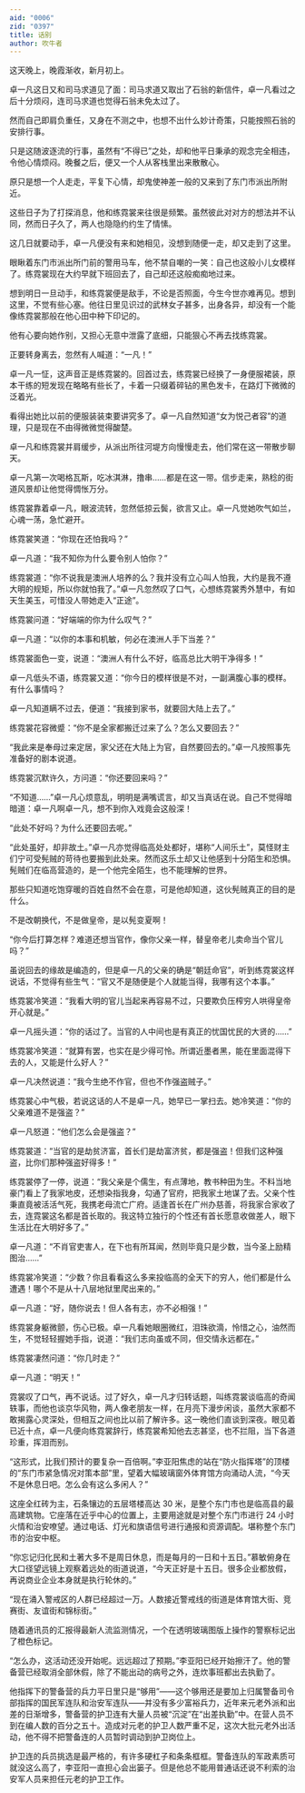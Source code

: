 ```yaml
---
aid: "0006"
zid: "0397"
title: 话别
author: 吹牛者
---
```


这天晚上，晚霞渐收，新月初上。

卓一凡这日又和司马求道见了面：司马求道又取出了石翁的新信件，卓一凡看过之后十分烦闷，连司马求道也觉得石翁未免太过了。

然而自己即肩负重任，又身在不测之中，也想不出什么妙计奇策，只能按照石翁的安排行事。

只是这随波逐流的行事，虽然有“不得已”之处，却和他平日秉承的观念完全相违，令他心情烦闷。晚餐之后，便又一个人从客栈里出来散散心。

原只是想一个人走走，平复下心情，却鬼使神差一般的又来到了东门市派出所附近。

这些日子为了打探消息，他和练霓裳来往很是频繁。虽然彼此对对方的想法并不认同，然而日子久了，两人也隐隐约约生了情愫。

这几日就要动手，卓一凡便没有来和她相见，没想到随便一走，却又走到了这里。

眼瞅着东门市派出所门前的警用马车，他不禁自嘲的一笑：自己也这般小儿女模样了。练霓裳现在大约早就下班回去了，自己却还这般痴痴地过来。

想到明日一旦动手，和练霓裳便是敌手，不论是否照面，今生今世亦难再见。想到这里，不觉有些心塞。他往日里见识过的武林女子甚多，出身各异，却没有一个能像练霓裳那般在他心田中种下印记的。

他有心要向她作别，又担心无意中泄露了底细，只能狠心不再去找练霓裳。

正要转身离去，忽然有人喊道：“一凡！”

卓一凡一怔，这声音正是练霓裳的。回首过去，练霓裳已经换了一身便服裙装，原本干练的短发现在略略有些长了，卡着一只缀着碎钻的黑色发卡，在路灯下微微的泛着光。

看得出她比以前的便服装装束要讲究多了。卓一凡自然知道“女为悦己者容”的道理，只是现在不由得微微觉得酸楚。

卓一凡和练霓裳并肩缓步，从派出所往河堤方向慢慢走去，他们常在这一带散步聊天。

卓一凡第一次喝格瓦斯，吃冰淇淋，撸串……都是在这一带。信步走来，熟稔的街道风景却让他觉得惆怅万分。

练霓裳靠着卓一凡，眼波流转，忽然低掠云鬓，欲言又止。卓一凡觉她吹气如兰，心魂一荡，急忙避开。

练霓裳笑道：“你现在还怕我吗？”

卓一凡道：“我不知你为什么要令别人怕你？”

练霓裳道：“你不说我是澳洲人培养的么？我并没有立心叫人怕我，大约是我不遵大明的规矩，所以你就怕我了。”卓一凡忽然叹了口气，心想练霓裳秀外慧中，有如天生美玉，可惜没人带她走入“正途”。

练霓裳问道：“好端端的你为什么叹气？”

卓一凡道：“以你的本事和机敏，何必在澳洲人手下当差？”

练霓裳面色一变，说道：“澳洲人有什么不好，临高总比大明干净得多！”

卓一凡低头不语，练霓裳又道：“你今日的模样很是不对，一副满腹心事的模样。有什么事情吗？

卓一凡知道瞒不过去，便道：“我接到家书，就要回大陆上去了。”

练霓裳花容微蹙：“你不是全家都搬迁过来了么？怎么又要回去？”

“我此来是奉母过来定居，家父还在大陆上为官，自然要回去的。”卓一凡按照事先准备好的剧本说道。

练霓裳沉默许久，方问道：“你还要回来吗？”

“不知道……”卓一凡心烦意乱，明明是满嘴谎言，却又当真话在说。自己不觉得暗暗道：卓一凡啊卓一凡，想不到你入戏竟会这般深！

“此处不好吗？为什么还要回去呢。”

“此处虽好，却非故土。”卓一凡亦觉得临高处处都好，堪称“人间乐土”，莫怪财主们宁可受髡贼的苛待也要搬到此处来。然而这乐土却又让他感到十分陌生和恐惧。髡贼们在临高营造的，是一个他完全陌生，也不能理解的世界。

那些只知道吃饱穿暖的百姓自然不会在意，可是他却知道，这伙髡贼真正的目的是什么。

不是改朝换代，不是做皇帝，是以髡变夏啊！

“你今后打算怎样？难道还想当官作，像你父亲一样，替皇帝老儿卖命当个官儿吗？”

虽说回去的缘故是编造的，但是卓一凡的父亲的确是“朝廷命官”，听到练霓裳这样说话，不觉得有些生气：“官又不是随便是个人就能当得，我哪有这个本事。”

练霓裳冷笑道：“我看大明的官儿当起来再容易不过，只要欺负压榨穷人哄得皇帝开心就是。”

卓一凡摇头道：“你的话过了。当官的人中间也是有真正的忧国忧民的大贤的……”

练霓裳冷笑道：“就算有罢，也实在是少得可怜。所谓近墨者黑，能在里面混得下去的人，又能是什么好人？”

卓一凡决然说道：“我今生绝不作官，但也不作强盗贼子。”

练霓裳心中气极，若说这话的人不是卓一凡，她早已一掌扫去。她冷笑道：“你的父亲难道不是强盗？”

卓一凡怒道：“他们怎么会是强盗？”

练霓裳道：“当官的是劫贫济富，首长们是劫富济贫，都是强盗！但我们这种强盗，比你们那种强盗好得多！”

练霓裳停了一停，说道：“我父亲是个儒生，有点薄地，教书种田为生。不料当地豪门看上了我家地皮，还想染指我身，勾通了官府，把我家土地谋了去。父亲个性秉直竟被活活气死，我携老母流亡广府。适逢首长在广州办慈善，将我家合家收了去，连霓裳这名都是首长取的。我这特立独行的个性还有首长愿意收做差人，眼下生活比在大明好多了。”

卓一凡道：“不肖官吏害人，在下也有所耳闻，然则毕竟只是少数，当今圣上励精图治……”

练霓裳冷笑道：“少数？你且看看这么多来投临高的全天下的穷人，他们都是什么遭遇！哪个不是从十八层地狱里爬出来的。”

卓一凡道：“好，随你说去！但人各有志，亦不必相强！”

练霓裳身躯微颤，伤心已极。卓一凡看她眼圈微红，泪珠欲滴，怜惜之心，油然而生，不觉轻轻握她手指，说道：“我们志向虽或不同，但交情永远都在。”

练霓裳凄然问道：“你几时走？”

卓一凡道：“明天！”

霓裳叹了口气，再不说话。过了好久，卓一凡才归转话题，叫练霓裳谈临高的奇闻轶事，而他也谈京华风物，两人像老朋友一样，在月亮下漫步闲谈，虽然大家都不敢揭露心灵深处，但相互之间也比以前了解许多。这一晚他们直谈到深夜。眼见着已近十点，卓一凡便向练霓裳辞行，练霓裳希知他去志甚坚，也不拦阻，当下各道珍重，挥泪而别。

“这形式，比我们预计的要复杂一百倍啊。”李亚阳焦虑的站在“防火指挥塔”的顶楼的“东门市紧急情况对策本部”里，望着大幅玻璃窗外体育馆方向涌动人流，“今天不是休息日吧。怎么会有这么多闲人？”

这座全红砖为主，石条镶边的五层塔楼高达 30 米，是整个东门市也是临高县的最高建筑物。它座落在近乎中心的位置上，主要用途就是对整个东门市进行 24 小时火情和治安嘹望。通过电话、灯光和旗语信号进行通报和资源调配。堪称整个东门市的治安中枢。

“你忘记归化民和土著大多不是周日休息，而是每月的一日和十五日。”慕敏俯身在大口径望远镜上观察着远处的街道说道，“今天正好是十五日。很多企业都放假，再说商业企业本身就是执行轮休的。”

“现在涌入警戒区的人群已经超过一万。人数接近警戒线的街道是体育馆大街、竞赛街、友谊街和锦标街。”

随着通讯员的汇报得最新人流监测情况，一个在透明玻璃图版上操作的警察标记出了橙色标记。

“怎么办，这活动还没开始呢。远远超过了预期。”李亚阳已经开始擦汗了。他的警备营已经取消全部休假，除了不能出动的病号之外，连炊事班都出去执勤了。

他指挥下的警备营的兵力平日里只是“够用”——这个够用还是要加上归属警备司令部指挥的国民军连队和治安军连队——并没有多少富裕兵力，近年来元老外派和出差的日渐增多，警备营的护卫连有大量人员被“沉淀”在“出差执勤”中。在营人员不到在编人数的百分之五十。造成对元老的护卫人数严重不足，这次大批元老外出活动，他不得不把警备连的人员暂时调动到护卫岗位上。

护卫连的兵员挑选是最严格的，有许多硬杠子和条条框框。警备连队的军政素质可就没这么高了，李亚阳一直担心会出篓子。但是他总不能用普通话还说不利索的治安军人员来担任元老的护卫工作。
